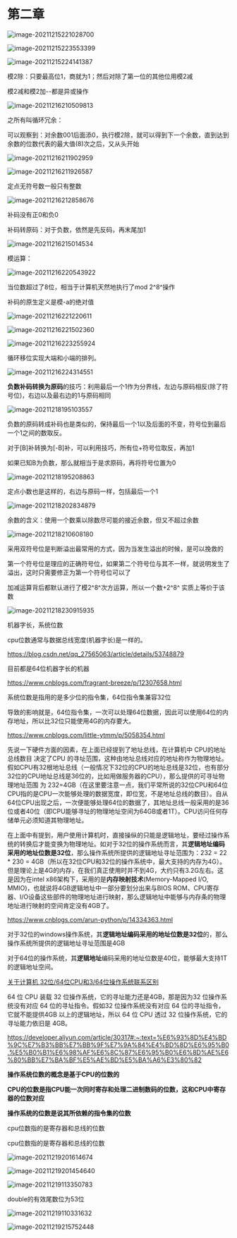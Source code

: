 # 第二章



![image-20211215221028700](images/image-20211215221028700.png)







![image-20211215223553399](images/image-20211215223553399.png)

![image-20211215224141387](images/image-20211215224141387.png)



模2除：只要最高位1，商就为1；然后对除了第一位的其他位用模2减

模2减和模2加--都是异或操作



![image-20211216210509813](images/image-20211216210509813.png)





之所有叫循环冗余：

​	可以观察到：对余数001后面添0，执行模2除，就可以得到下一个余数，直到达到余数的位数代表的最大值(8)次之后，又从头开始

![image-20211216211902959](images/image-20211216211902959.png)

![image-20211216211926587](images/image-20211216211926587.png)



定点无符号数一般只有整数

![image-20211216212858676](images/image-20211216212858676.png)





补码没有正0和负0





补码转原码：对于负数，依然是先反码，再末尾加1



![image-20211216215014534](images/image-20211216215014534.png)









模运算：

![image-20211216220543922](images/image-20211216220543922.png)

当位数超过了8位，相当于计算机天然地执行了mod 2^8^操作



补码的原生定义是模-a的绝对值

![image-20211216221220611](images/image-20211216221220611.png)

![image-20211216221502360](images/image-20211216221502360.png)



![image-20211216223255924](images/image-20211216223255924.png)





循环移位实现大端和小端的排列。

![image-20211216224314551](images/image-20211216224314551.png)





**负数补码转换为原码**的技巧：利用最后一个1作为分界线，左边与原码相反(除了符号位)，右边以及最右边的1与原码相同

![image-20211218195103557](images/image-20211218195103557.png)

负数的原码转成补码也是类似的，保持最后一个1以及后面的不变，符号位到最后一个1之间的数取反。

对于[B]补转换为[-B]补，可以利用技巧，所有位+符号位取反，再加1

如果已知B为负数，那么就相当于是求原码，再将符号位置为0

![image-20211218195208863](images/image-20211218195208863.png)



定点小数也是这样的，右边与原码一样，包括最后一个1

![image-20211218202834879](images/image-20211218202834879.png)





余数的含义：使用一个数乘以除数尽可能的接近余数，但又不超过余数

![image-20211218210608180](images/image-20211218210608180.png)





采用双符号位是判断溢出最常用的方式，因为当发生溢出的时候，是可以挽救的

第一个符号位是理应的正确符号位，如果第二个符号位与其不一样，就说明发生了溢出，这时只需要修正为第一个符号位可以了





加减运算背后都默认进行了模2^8^次方运算，所以一个数+2^8^ 实质上等价于该数

![image-20211218230915935](images/image-20211218230915935.png)







机器字长，系统位数 

cpu位数通常与数据总线宽度(机器字长)是一样的。

https://blog.csdn.net/qq_27565063/article/details/53748879

目前都是64位机器字长的机器

https://www.cnblogs.com/fragrant-breeze/p/12307658.html

系统位数是指用的是多少位的指令集，64位指令集兼容32位

导致的影响就是，64位指令集，一次可以处理64位数据，因此可以使用64位的内存地址，所以比32位只能使用4G的内存要大。

https://www.cnblogs.com/little-ytmm/p/5058354.html



先说一下硬件方面的因素，在上面已经提到了地址总线，在计算机中 CPU的地址总线数目 决定了CPU 的寻址范围，这种由地址总线对应的地址称作为物理地址。假如CPU有32根地址总线（一般情况下32位的CPU的地址总线是32位，也有部分32位的CPU地址总线是36位的，比如用做服务器的CPU），那么提供的可寻址物理地址范围 为 232=4GB（在这里要注意一点，我们平常所说的32位CPU和64位CPU指的是CPU一次能够处理的数据宽度，即位宽，不是地址总线的数目）。自从64位CPU出现之后，一次便能够处理64位的数据了，其地址总线一般采用的是36位或者40位（即CPU能够寻址的物理地址空间为64GB或者1T）。CPU访问任何存储单元必须知道其物理地址。

在上面中有提到，用户使用计算机时，直接操纵的只能是逻辑地址，要经过操作系统的转换后才能变换为物理地址。如对于32位的操作系统而言，其**逻辑地址编码采用的地址位数是32位**，那么操作系统所提供的逻辑地址寻址范围为：232 = 22 * 230 = 4GB（所以在32位CPU和32位的操作系统中，最大支持的内存为4G）。但是理论上是4G的内存，在我们真正使用时并不到4G，大约只有3.2G左右。这是因为在intel x86架构下，采用的是**内存映射技术**(Memory-Mapped I/O, MMIO)，也就说将4GB逻辑地址中一部分要划分出来与BIOS ROM、CPU寄存器、I/O设备这些部件的物理地址进行映射，那么逻辑地址中能够与内存条的物理地址进行映射的空间肯定没有4GB了。





https://www.cnblogs.com/arun-python/p/14334363.html

对于32位的windows操作系统，其**逻辑地址编码采用的地址位数是32位**的，那么操作系统所提供的逻辑地址寻址范围是4GB



对于64位的操作系统，其**逻辑地址**编码采用的地址位数是40位，能够最大支持1T的逻辑地址空间。





[关于计算机 32位/64位CPU和3/64位操作系统联系区别](https://zhuanlan.zhihu.com/p/373644172)

64 位 CPU 装载 32 位操作系统，它的寻址能力还是4GB，那是因为32 位操作系统没有对应 64 位的寻址指令。假如32 位操作系统没有对应 64 位的寻址指令，它就不能提供4GB 以上的逻辑地址，所以 64 位 CPU 透过 32 位操作系统，它的寻址能力依旧是 4GB。





https://developer.aliyun.com/article/30317#:~:text=%E6%93%8D%E4%BD%9C%E7%B3%BB%E7%BB%9F%E7%9A%84%E4%BD%8D%E6%95%B0,%E5%B0%B1%E6%98%AF%E6%8C%87%E6%95%B0%E6%8D%AE%E6%80%BB%E7%BA%BF%E5%AE%BD%E5%BA%A6%E3%80%82



**操作系统位数的概念是基于CPU的位数的**



**CPU的位数是指CPU能一次同时寄存和处理二进制数码的位数，这和CPU中寄存器的位数对应**

**操作系统的位数是说其所依赖的指令集的位数**



cpu位数指的是寄存器和总线的位数



cpu位数指的是寄存器和总线的位数









![image-20211219201614674](images/image-20211219201614674.png)



![image-20211219201454640](images/image-20211219201454640.png)

![image-20211219113350783](images/image-20211219113350783.png)





double的有效尾数位为53位

![image-20211219110331632](images/image-20211219110331632.png)





![image-20211219215752448](images/image-20211219215752448.png)
